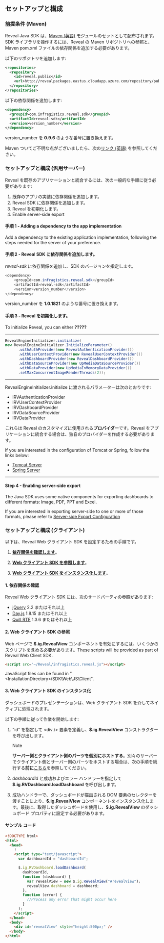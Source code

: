## セットアップと構成

<a name='maven-dependency'></a>

### 前提条件 (Maven)

Reveal Java SDK は、[Maven (英語)](https://maven.apache.org/what-is-maven.html) モジュールのセットとして配布されます。SDK ライブラリを操作するには、Reveal の Maven リポジトリへの参照と、Maven pom.xml ファイルの依存関係を追加する必要があります。

以下のリポジトリを追加します:

```xml
<repositories>
  <repository>
    <id>reveal.public</id>
    <url>http://revealpackages.eastus.cloudapp.azure.com/repository/public</url>
  </repository>	
</repositories>
```

以下の依存関係を追加します:

```xml
<dependency>
  <groupId>com.infragistics.reveal.sdk</groupId>
  <artifactId>reveal-sdk</artifactId>
  <version>version_number</version>
</dependency>
```

version_number を **0.9.6** のような番号に置き換えます。

Maven ついてご不明な点がございましたら、次の[リンク (英語)](https://maven.apache.org/guides/getting-started/maven-in-five-minutes.html) を参照してください。


### セットアップと構成 (汎用サーバー)

Reveal を既存のアプリケーションと統合するには、次の一般的な手順に従う必要があります:

1.  既存のアプリの実装に依存関係を追加します。
2.  Reveal SDK に依存関係を追加します。
3.  Reveal を初期化します。
4.  Enable server-side export

#### 手順 1 - Adding a dependency to the app implementation

Add a dependency to the existing application implementation, following the steps needed for the server of your preference.

#### 手順 2 - Reveal SDK に依存関係を追加します。

*reveal-sdk* に依存関係を追加し、SDK のバージョンを指定します。

``` java
<dependency>
    <groupId>com.infragistics.reveal.sdk</groupId>
    <artifactId>reveal-sdk</artifactId>
    <version>version_number</version>
</dependency>
```

version_number を **1.0.1821** のような番号に置き換えます。

#### 手順 3 - Reveal を初期化します。

To initialize Reveal, you can either **?????**

---
``` java
RevealEngineInitializer.initialize(
new RevealEngineInitializer.InitializeParameter()
      .withAuthProvider(new RevealAuthenticationProvider())
      .withUserContextProvider(new RevealUserContextProvider())
      .withDashboardProvider(new RevealDashboardProvider())
      .withDataSourceProvider(new UpMediaDataSourceProvider())
      .withDataProvider(new UpMediaInMemoryDataProvider())
      .setMaxConcurrentImageRenderThreads(2));
```

---

RevealEngineInitializer.initialize に渡されるパラメーターは次のとおりです:
- IRVAuthenticationProvider
- IRVUserContextProvider
- IRVDashboardProvider
- IRVDataSourceProvider
- IRVDataProvider

これらは Reveal のカスタマイズに使用される**プロバイダー**です。Reveal をアプリケーションに統合する場合は、独自のプロバイダーを作成する必要があります。

If you are interested in the configuration of Tomcat or Spring, follow the links below:
- [Tomcat Server](setup-configuration-tomcat.md)
- [Spring Server](setup-configuration-spring.md)

---
#### Step 4 - Enabling server-side export

The Java SDK uses some native components for exporting dashboards to different formats: Image, PDF, PPT and Excel.

If you are interested in exporting server-side to one or more of those formats, please refer to [Server-side Export Configuration](export-server-side.md)


### セットアップと構成 (クライアント)

以下は、Reveal Web クライアント SDK を設定するための手順です。

1.  [**依存関係を確認します**](#check-dependencies)。

2.  [**Web クライアント SDK を参照します**](#reference-web-client-sdk)。

3.  [**Web クライアント SDK をインスタンス化します**](#instantiate-web-client-sdk)。


<a name='check-dependencies'></a>

#### 1\. 依存関係の確認

Reveal Web クライアント SDK には、次のサードパーティの参照があります:

- [jQuery](https://jquery.com) 2.2 またはそれ以上
- [Day.js](https://day.js.org) 1.8.15 またはそれ以上
- [Quill RTE](https://quilljs.com/) 1.3.6 またはそれ以上

<a name='reference-web-client-sdk'></a>

#### 2\. Web クライアント SDK の参照

Web ページで **\$.ig.RevealView** コンポーネントを有効にするには、いくつかのスクリプトを含める必要があります。These scripts will be provided as part of Reveal Web Client SDK.

```html
<script src="~/Reveal/infragistics.reveal.js"></script>
```

JavaScript files can be found in "\<InstallationDirectory\>\\SDK\\Web\\JS\\Client".

<a name='instantiate-web-client-sdk'></a>

#### 3\. Web クライアント SDK のインスタンス化

ダッシュボードのプレゼンテーションは、Web クライアント SDK を介してネイティブに処理されます。

以下の手順に従って作業を開始します:

1. "id" を指定して \<div /\> 要素を定義し、**\$.ig.RevealView** コンストラクターを呼び出します。

   >[!NOTE] 
   >**サーバー側とクライアント側のパーツを個別にホストする**。別々のサーバーでクライアント側とサーバー側のパーツをホストする場合は、次の手順を続行する**前に**[こちら](~/jp/developer/web-sdk/overview.html#host-client-server-separate)を参照してください。

2. _dashboardId_ と成功およびエラー ハンドラーを指定して **\$.ig.RVDashboard.loadDashboard** を呼び出します。

3. 成功ハンドラーで、ダッシュボードが描画される DOM 要素のセレクターを渡すことにより、**\$.ig.RevealView** コンポーネントをインスタンス化します。最後に、取得したダッシュボードを使用し、**\$.ig.RevealView** のダッシュボード プロパティに設定する必要があります。

#### サンプル コード

```html
<!DOCTYPE html>
<html>
  <head>
    ⋮
    <script type="text/javascript">
      var dashboardId = "dashboardId";

      $.ig.RVDashboard.loadDashboard(
        dashboardId,
        function (dashboard) {
          var revealView = new $.ig.RevealView("#revealView");
          revealView.dashboard = dashboard;
        },
        function (error) {
          //Process any error that might occur here
        }
      );
    </script>
  </head>
  <body>
    <div id="revealView" style="height:500px;" />
  </body>
</html>
```
